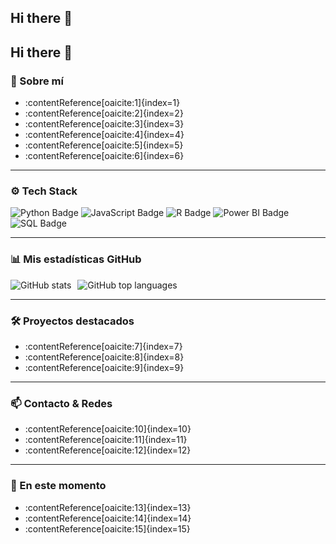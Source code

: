 ## Hi there 👋

<!--
**Manshelly/Manshelly** is a ✨ _special_ ✨ repository because its `README.md` (this file) appears on your GitHub profile.

Here are some ideas to get you started:

- 🔭 I’m currently working on ...
- 🌱 I’m currently learning ...
- 👯 I’m looking to collaborate on ...
- 🤔 I’m looking for help with ...
- 💬 Ask me about ...
- 📫 How to reach me: ...
- 😄 Pronouns: ...
- ⚡ Fun fact: ...
-->

## Hi there 👋

### 👋 Sobre mí
- :contentReference[oaicite:1]{index=1}
- :contentReference[oaicite:2]{index=2}
- :contentReference[oaicite:3]{index=3}
- :contentReference[oaicite:4]{index=4}
- :contentReference[oaicite:5]{index=5}
- :contentReference[oaicite:6]{index=6}

---

### ⚙️ Tech Stack
<img src="https://img.shields.io/badge/Python-3776AB?style=for-the-badge&logo=python&logoColor=white" alt="Python Badge"/>
<img src="https://img.shields.io/badge/JavaScript-F7DF1E?style=for-the-badge&logo=javascript&logoColor=black" alt="JavaScript Badge"/>
<img src="https://img.shields.io/badge/R-276DC3?style=for-the-badge&logo=r&logoColor=white" alt="R Badge"/>
<img src="https://img.shields.io/badge/Power_BI-F2C811?style=for-the-badge&logo=power-bi&logoColor=white" alt="Power BI Badge"/>
<img src="https://img.shields.io/badge/SQL-4479A1?style=for-the-badge&logo=mysql&logoColor=white" alt="SQL Badge"/>

---

### 📊 Mis estadísticas GitHub

<div style="display: flex; gap: 10px; align-items: center;">
  <img src="https://github-readme-stats.vercel.app/api?username=Manshelly&show_icons=true&theme=radical" alt="GitHub stats"/>
  <img src="https://github-readme-stats.vercel.app/api/top-langs/?username=Manshelly&layout=compact&theme=radical" alt="GitHub top languages"/>
</div>

---

### 🛠️ Proyectos destacados

- :contentReference[oaicite:7]{index=7}
- :contentReference[oaicite:8]{index=8}
- :contentReference[oaicite:9]{index=9}

---

### 📫 Contacto & Redes

- :contentReference[oaicite:10]{index=10}
- :contentReference[oaicite:11]{index=11}
- :contentReference[oaicite:12]{index=12}

---

### 🚧 En este momento
- :contentReference[oaicite:13]{index=13}
- :contentReference[oaicite:14]{index=14}
- :contentReference[oaicite:15]{index=15}
